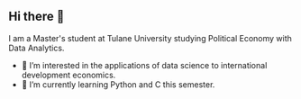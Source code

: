 ## Hi there 👋

I am a Master's student at Tulane University studying Political Economy with Data Analytics.
- 🔭 I’m interested in the applications of data science to international development economics.
- 🌱 I’m currently learning Python and C this semester.
